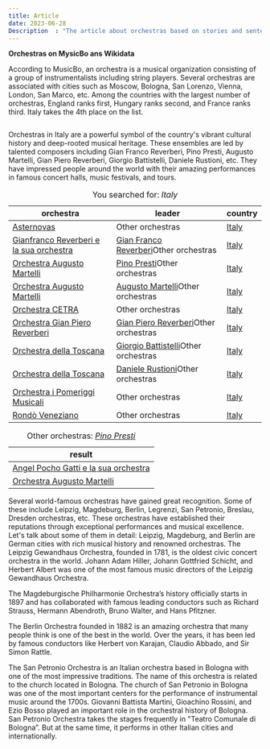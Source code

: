 ```yaml
---
title: Article
date: 2023-06-28
Description  : "The article about orchestras based on stories and sentences"
---
```


**Orchestras on MysicBo ans Wikidata**

According to MusicBo, an orchestra is a musical organization consisting of a group of instrumentalists including string players. Several orchestras are associated with cities such as Moscow, Bologna, San Lorenzo, Vienna, London, San Marco, etc. Among the countries with the largest number of orchestras, England ranks first, Hungary ranks second, and France ranks third. Italy takes the 4th place on the list.

<embed type="image/jpg" src="https://quickchart.io/chart?c=%7Btype:%22bar%22,%20data:%7Blabels:%5Bundefined%5D,datasets:%5B%7Blabel:%22data%22,%20data:%5B%5D%7D%5D%7D%7D">

Orchestras in Italy are a powerful symbol of the country's vibrant cultural history and deep-rooted musical heritage. These ensembles are led by talented composers including Gian Franco Reverberi, Pino Presti, Augusto Martelli, Gian Piero Reverberi, Giorgio Battistelli, Daniele Rustioni, etc. They have impressed people around the world with their amazing performances in famous concert halls, music festivals, and tours.

<table><caption id="textsearchresults_caption_6" class="resulttable_caption">You searched for: <em>Italy</em></caption><thead><tr><th>orchestra</th><th>leader</th><th>country</th></tr></thead><tbody><tr><td><span><a class="table_result" href="http://www.wikidata.org/entity/Q3627516">Asternovas</a></span></td><td><span><span class="table_result"></span></span><span class="action_button">Other orchestras</span></td><td><span><a class="table_result" href="http://www.wikidata.org/entity/Q38">Italy</a></span></td></tr><tr><td><span><a class="table_result" href="http://www.wikidata.org/entity/Q80123131">Gianfranco Reverberi e la sua orchestra</a></span></td><td><span><a class="table_result" href="http://www.wikidata.org/entity/Q503439">Gian Franco Reverberi</a></span><span class="action_button">Other orchestras</span></td><td><span><a class="table_result" href="http://www.wikidata.org/entity/Q38">Italy</a></span></td></tr><tr><td><span><a class="table_result" href="http://www.wikidata.org/entity/Q80522730">Orchestra Augusto Martelli</a></span></td><td><span><a class="table_result" href="http://www.wikidata.org/entity/Q72716">Pino Presti</a></span><span class="action_button">Other orchestras</span></td><td><span><a class="table_result" href="http://www.wikidata.org/entity/Q38">Italy</a></span></td></tr><tr><td><span><a class="table_result" href="http://www.wikidata.org/entity/Q80522730">Orchestra Augusto Martelli</a></span></td><td><span><a class="table_result" href="http://www.wikidata.org/entity/Q3629660">Augusto Martelli</a></span><span class="action_button">Other orchestras</span></td><td><span><a class="table_result" href="http://www.wikidata.org/entity/Q38">Italy</a></span></td></tr><tr><td><span><a class="table_result" href="http://www.wikidata.org/entity/Q60684383">Orchestra CETRA</a></span></td><td><span><span class="table_result"></span></span><span class="action_button">Other orchestras</span></td><td><span><a class="table_result" href="http://www.wikidata.org/entity/Q38">Italy</a></span></td></tr><tr><td><span><a class="table_result" href="http://www.wikidata.org/entity/Q77895041">Orchestra Gian Piero Reverberi</a></span></td><td><span><a class="table_result" href="http://www.wikidata.org/entity/Q919008">Gian Piero Reverberi</a></span><span class="action_button">Other orchestras</span></td><td><span><a class="table_result" href="http://www.wikidata.org/entity/Q38">Italy</a></span></td></tr><tr><td><span><a class="table_result" href="http://www.wikidata.org/entity/Q3885018">Orchestra della Toscana</a></span></td><td><span><a class="table_result" href="http://www.wikidata.org/entity/Q174223">Giorgio Battistelli</a></span><span class="action_button">Other orchestras</span></td><td><span><a class="table_result" href="http://www.wikidata.org/entity/Q38">Italy</a></span></td></tr><tr><td><span><a class="table_result" href="http://www.wikidata.org/entity/Q3885018">Orchestra della Toscana</a></span></td><td><span><a class="table_result" href="http://www.wikidata.org/entity/Q4401115">Daniele Rustioni</a></span><span class="action_button">Other orchestras</span></td><td><span><a class="table_result" href="http://www.wikidata.org/entity/Q38">Italy</a></span></td></tr><tr><td><span><a class="table_result" href="http://www.wikidata.org/entity/Q17192699">Orchestra i Pomeriggi Musicali</a></span></td><td><span><span class="table_result"></span></span><span class="action_button">Other orchestras</span></td><td><span><a class="table_result" href="http://www.wikidata.org/entity/Q38">Italy</a></span></td></tr><tr><td><span><a class="table_result" href="http://www.wikidata.org/entity/Q650414">Rondò Veneziano</a></span></td><td><span><span class="table_result"></span></span><span class="action_button">Other orchestras</span></td><td><span><a class="table_result" href="http://www.wikidata.org/entity/Q38">Italy</a></span></td></tr></tbody></table>
<table><caption id="actionresults_caption_1687860074640" class="resulttable_caption">Other orchestras: <em><span><a class="table_result" href="http://www.wikidata.org/entity/Q72716">Pino Presti</a></span></em></caption><thead><tr><th>result</th></tr></thead><tbody><tr><td><span><a class="table_result" href="http://www.wikidata.org/entity/Q86535339">Angel Pocho Gatti e la sua orchestra</a></span></td></tr><tr><td><span><a class="table_result" href="http://www.wikidata.org/entity/Q80522730">Orchestra Augusto Martelli</a></span></td></tr></tbody></table>

Several world-famous orchestras have gained great recognition. Some of these include Leipzig, Magdeburg, Berlin, Legrenzi, San Petronio, Breslau, Dresden orchestras, etc. These orchestras have established their reputations through exceptional performances and musical excellence. Let's talk about some of them in detail: 
Leipzig, Magdeburg, and Berlin are German cities with rich musical history and renowned orchestras. The Leipzig Gewandhaus Orchestra, founded in 1781, is the oldest civic concert orchestra in the world. Johann Adam Hiller, Johann Gottfried Schicht, and Herbert Albert was one of the most famous music directors of the Leipzig Gewandhaus Orchestra.

The Magdeburgische Philharmonie Orchestra’s history officially starts in 1897 and has collaborated with famous leading conductors such as Richard Strauss, Hermann Abendroth, Bruno Walter, and Hans Pfitzner. 

The Berlin Orchestra founded in 1882 is an amazing orchestra that many people think is one of the best in the world. Over the years, it has been led by famous conductors like Herbert von Karajan, Claudio Abbado, and Sir Simon Rattle. 

The San Petronio Orchestra is an Italian orchestra based in Bologna with one of the most impressive traditions. The name of this orchestra is related to the church located in Bologna. The church of San Petronio in Bologna was one of the most important centers for the performance of instrumental music around the 1700s. Giovanni Battista Martini, Gioachino Rossini, and Ezio Bosso played an important role in the orchestral history of Bologna. San Petronio Orchestra takes the stages frequently in "Teatro Comunale di Bologna”. But at the same time, it performs in other Italian cities and internationally. 
